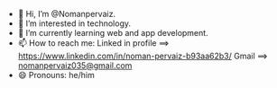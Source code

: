 - 👋 Hi, I’m @Nomanpervaiz.
- 👀 I’m interested in technology. 
- 🌱 I’m currently learning web and app development.
- 📫 How to reach me:
Linked in profile ==> https://www.linkedin.com/in/noman-pervaiz-b93aa62b3/
Gmail ==> nomanpervaiz035@gmail.com
- 😄 Pronouns: he/him

<!---
Nomanpervaiz/Nomanpervaiz is a ✨ special ✨ repository because its `README.md` (this file) appears on your GitHub profile.
You can click the Preview link to take a look at your changes.
--->
